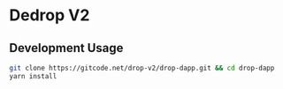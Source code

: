 # Dedrop V2

## Development Usage

```bash
git clone https://gitcode.net/drop-v2/drop-dapp.git && cd drop-dapp
yarn install

```
